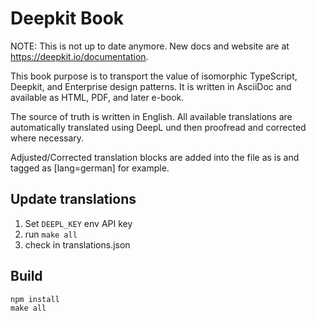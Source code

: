 # Deepkit Book

NOTE: This is not up to date anymore. New docs and website are at https://deepkit.io/documentation.

This book purpose is to transport the value of isomorphic TypeScript, Deepkit, and Enterprise design patterns. 
It is written in AsciiDoc and available as HTML, PDF, and later e-book.

The source of truth is written in English. 
All available translations are automatically translated using DeepL und then proofread and corrected where necessary. 

Adjusted/Corrected translation blocks are added into the file as is and tagged as [lang=german] for example.

## Update translations

1. Set `DEEPL_KEY` env API key
2. run `make all`
3. check in translations.json

## Build

```shell
npm install
make all
```
